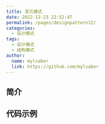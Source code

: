 ```yaml
---
title: 享元模式
date: 2022-12-23 22:52:47
permalink: /pages/designpattern12/
categories:
  - 设计模式
tags:
  - 设计模式
  - 结构模式
author:
  name: mylsaber
  link: https://github.com/mylsaber
---
```


## 简介

## 代码示例